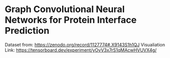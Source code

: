 # Graph Convolutional Neural Networks for Protein Interface Prediction
Dataset from: https://zenodo.org/record/1127774#.X9143S1h1QJ
Visualiation Link: https://tensorboard.dev/experiment/yOvV3x7rS1qMAcwHVUVX4g/
